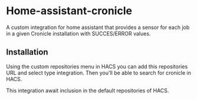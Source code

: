 # Home-assistant-cronicle

A custom integration for home assistant that provides a sensor for each job in a given Cronicle installation with SUCCES/ERROR values.

## Installation

Using the custom repositories menu in HACS you can add this repositories URL and select type integration. Then you'll be able to search for cronicle in HACS.

This integration await inclusion in the default repositories of HACS.